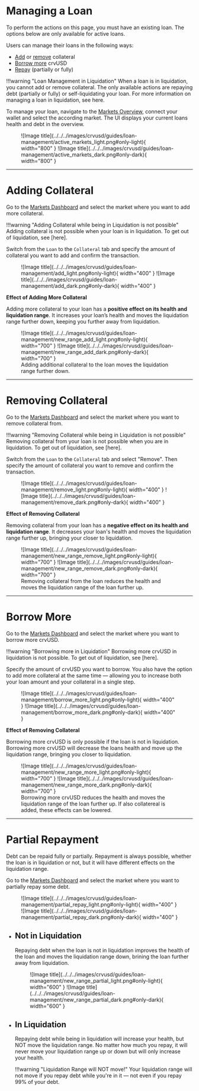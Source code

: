 <h1>Managing a Loan</h1>

To perform the actions on this page, you must have an existing loan. The options below are only available for active loans.

Users can manage their loans in the following ways:

- [Add](#adding-collateral) or [remove](#removing-collateral) collateral
- [Borrow more](#borrow-more) crvUSD
- [Repay](#partial-repayment) (partially or fully)


!!!warning "Loan Management in Liquidation"
    When a loan is in liquidation, you cannot add or remove collateral. The only available actions are repaying debt (partially or fully) or self-liquidating your loan. For more information on managing a loan in liquidation, see here.


To manage your loan, navigate to the [Markets Overview](https://curve.finance/crvusd/ethereum/markets/), connect your wallet and select the according market. The UI displays your current loans health and debt in the overview.

<figure markdown="span">
  ![Image title](../../../images/crvusd/guides/loan-management/active_markets_light.png#only-light){ width="800" }
  ![Image title](../../../images/crvusd/guides/loan-management/active_markets_dark.png#only-dark){ width="800" }
  <figcaption></figcaption>
</figure>


---


# **Adding Collateral**

Go to the [Markets Dashboard](https://curve.finance/crvusd/ethereum/markets/) and select the market where you want to add more collateral.

!!!warning "Adding Collateral while being in Liquidation is not possible"
    Adding collateral is not possible when your loan is in liquidation. To get out of liquidation, see [here].

Switch from the `Loan` to the `Collateral` tab and specify the amount of collateral you want to add and confirm the transaction.

<figure markdown="span">
  ![Image title](../../../images/crvusd/guides/loan-management/add_light.png#only-light){ width="400" }
  ![Image title](../../../images/crvusd/guides/loan-management/add_dark.png#only-dark){ width="400" }
  <figcaption></figcaption>
</figure>


**Effect of Adding More Collateral**

Adding more collateral to your loan has a **positive effect on its health and liquidation range**. It increases your loan’s health and moves the liquidation range further down, keeping you further away from liquidation.

<figure markdown="span">
  ![Image title](../../../images/crvusd/guides/loan-management/new_range_add_light.png#only-light){ width="700" }
  ![Image title](../../../images/crvusd/guides/loan-management/new_range_add_dark.png#only-dark){ width="700" }
  <figcaption>Adding additional collateral to the loan moves the liquidation range further down.</figcaption>
</figure>


---


# **Removing Collateral**

Go to the [Markets Dashboard](https://curve.finance/crvusd/ethereum/markets/) and select the market where you want to remove collateral from.

!!!warning "Removing Collateral while being in Liquidation is not possible"
    Removing collateral from your loan is not possible when you are in liquidation. To get out of liquidation, see [here].

Switch from the `Loan` to the `Collateral` tab and select "Remove". Then specify the amount of collateral you want to remove and confirm the transaction.

<figure markdown="span">
  ![Image title](../../../images/crvusd/guides/loan-management/remove_light.png#only-light){ width="400" }
  ![Image title](../../../images/crvusd/guides/loan-management/remove_dark.png#only-dark){ width="400" }
  <figcaption></figcaption>
</figure>

**Effect of Removing Collateral**

Removing collateral from your loan has a **negative effect on its health and liquidation range**. It decreases your loan's health and moves the liquidation range further up, bringing your closer to liquidation.

<figure markdown="span">
  ![Image title](../../../images/crvusd/guides/loan-management/new_range_remove_light.png#only-light){ width="700" }
  ![Image title](../../../images/crvusd/guides/loan-management/new_range_remove_dark.png#only-dark){ width="700" }
  <figcaption>Removing collateral from the loan reduces the health and moves the liquidation range of the loan further up.</figcaption>
</figure>


---


# **Borrow More**

Go to the [Markets Dashboard](https://curve.finance/crvusd/ethereum/markets/) and select the market where you want to borrow more crvUSD.

!!!warning "Borrowing more in Liquidation"
    Borrowing more crvUSD in liquidation is not possible. To get out of liquidation, see [here].

Specify the amount of crvUSD you want to borrow. You also have the option to add more collateral at the same time — allowing you to increase both your loan amount and your collateral in a single step.

<figure markdown="span">
  ![Image title](../../../images/crvusd/guides/loan-management/borrow_more_light.png#only-light){ width="400" }
  ![Image title](../../../images/crvusd/guides/loan-management/borrow_more_dark.png#only-dark){ width="400" }
  <figcaption></figcaption>
</figure>


**Effect of Removing Collateral**

Borrowing more crvUSD is only possible if the loan is not in liquidation. Borrowing more crvUSD will decrease the loans health and move up the liquidation range, bringing you closer to liquidation.

<figure markdown="span">
  ![Image title](../../../images/crvusd/guides/loan-management/new_range_more_light.png#only-light){ width="700" }
  ![Image title](../../../images/crvusd/guides/loan-management/new_range_more_dark.png#only-dark){ width="700" }
  <figcaption>Borrowing more crvUSD reduces the health and moves the liquidation range of the loan further up. If also collatereal is added, these effects can be lowered.</figcaption>
</figure>


---


# **Partial Repayment**

Debt can be repaid fully or partially. Repayment is always possible, whether the loan is in liquidation or not, but it will have different effects on the liquidation range.

Go to the [Markets Dashboard](https://curve.finance/crvusd/ethereum/markets/) and select the market where you want to partially repay some debt.

<figure markdown="span">
  ![Image title](../../../images/crvusd/guides/loan-management/partial_repay_light.png#only-light){ width="400" }
  ![Image title](../../../images/crvusd/guides/loan-management/partial_repay_dark.png#only-dark){ width="400" }
  <figcaption></figcaption>
</figure>



- ## **Not in Liquidation**

    Repaying debt when the loan is not in liquidation improves the health of the loan and moves the liquidation range down, brining the loan further away from liquidation.

    <figure markdown="span">
        ![Image title](../../../images/crvusd/guides/loan-management/new_range_partial_light.png#only-light){ width="600" }
        ![Image title](../../../images/crvusd/guides/loan-management/new_range_partial_dark.png#only-dark){ width="600" }
    <figcaption></figcaption>
    </figure>


- ## **In Liquidation**

    Repaying debt while being in liquidation will increase your health, but NOT move the liquidation range. No matter how much you repay, it will never move your liquidation range up or down but will only increase your health.

    !!!warning "Liquidation Range will NOT move!"
        Your liquidation range will not move if you repay debt while you're in it — not even if you repay 99% of your debt.
